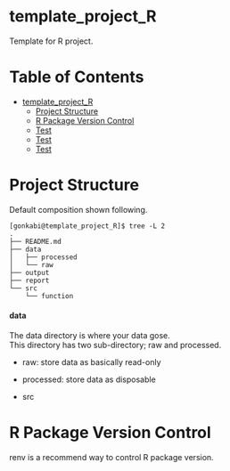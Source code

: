 # template_project_R
Template for R project.

# Table of Contents
<!--ts-->
   * [template_project_R](#template_project_r)
      * [Project Structure](#project-structure)
      * [R Package Version Control](#r-package-version-control)
      * [Test](#test)
      * [Test](#test-1)
      * [Test](#test-2)

<!-- Added by: shota, at: 2020年  5月  7日 木曜日 23:38:32 JST -->

<!--te-->

# Project Structure
Default composition shown following.
```
[gonkabi@template_project_R]$ tree -L 2
.
├── README.md
├── data
│   ├── processed
│   └── raw
├── output
├── report
└── src
    └── function
```

#### data  
The data directory is where your data gose.  
This directory has two sub-directory; raw and processed.  
* raw: store data as basically read-only  
* processed: store data as disposable  


* src

# R Package Version Control
renv is a recommend way to control R package version.
